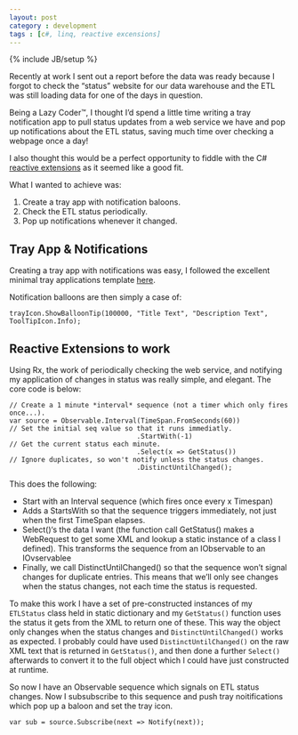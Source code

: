 ```yaml
---
layout: post
category : development
tags : [c#, linq, reactive excensions]
---
```

{% include JB/setup %}

Recently at work I sent out a report before the data was ready because I forgot to check the “status” website for our data warehouse and the ETL was still loading data for one of the days in question.

Being a Lazy Coder™, I thought I’d spend a little time writing a tray notification app to pull status updates from a web service we have and pop up notifications about the ETL status, saving much time over checking a webpage once a day!

I also thought this would be a perfect opportunity to fiddle with the C# [reactive extensions](http://msdn.microsoft.com/en-us/data/gg577609.aspx) as it seemed like a good fit.

What I wanted to achieve was:

1. Create a tray app with notification baloons.
2. Check the ETL status periodically.
3. Pop up notifications whenever it changed.

## Tray App & Notifications

Creating a tray app with notifications was easy, I followed the excellent minimal tray applications template [here](http://alanbondo.wordpress.com/2008/06/22/creating-a-system-tray-app-with-c/).

Notification balloons are then simply a case of:

    trayIcon.ShowBalloonTip(100000, "Title Text", "Description Text", ToolTipIcon.Info);

## Reactive Extensions to work

Using Rx, the work of periodically checking the web service, and notifying my application of changes in status was really simple, and elegant. The core code is below:

    // Create a 1 minute *interval* sequence (not a timer which only fires once...).
    var source = Observable.Interval(TimeSpan.FromSeconds(60))
    // Set the initial seq value so that it runs immediatly.
                                    .StartWith(-1)
    // Get the current status each minute.
                                    .Select(x => GetStatus())
    // Ignore duplicates, so won't notify unless the status changes.
                                    .DistinctUntilChanged();

This does the following:

* Start with an Interval sequence (which fires once every x Timespan)
* Adds a StartsWith so that the sequence triggers immediately, not just when the first TimeSpan elapses.
* Select()‘s the data I want (the function call GetStatus() makes a WebRequest to get some XML and lookup a static instance of a class I defined). This transforms the sequence from an IObservable<long> to an IOvservablee<ETLStatus>
* Finally, we call DistinctUntilChanged() so that the sequence won’t signal changes for duplicate entries. This means that we’ll only see changes when the status changes, not each time the status is requested.

To make this work I have a set of pre-constructed instances of my `ETLStatus` class held in static dictionary and my `GetStatus()` function uses the status it gets from the XML to return one of these. This way the object only changes when the status changes and `DistinctUntilChanged()` works as expected. I probably could have used `DistinctUntilChanged()` on the raw XML text that is returned in `GetStatus()`, and then done a further `Select()` afterwards to convert it to the full object which I could have just constructed at runtime.

So now I have an Observable sequence which signals on ETL status changes. Now I subsubscribe to this sequence and push tray noitifications which pop up a baloon and set the tray icon.

    var sub = source.Subscribe(next => Notify(next));
